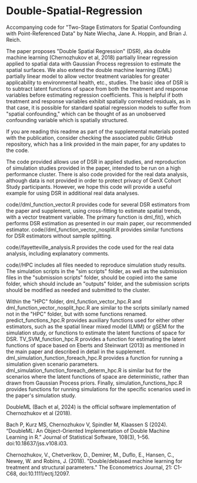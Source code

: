 # Double-Spatial-Regression

Accompanying code for "Two-Stage Estimators for Spatial Confounding with Point-Referenced Data" by Nate Wiecha, Jane A. Hoppin, and Brian J. Reich.

The paper proposes "Double Spatial Regression" (DSR), aka double machine learning (Chernozhukov et al, 2018) partially linear regression applied to spatial data with Gaussian Process regression to estimate the spatial surfaces. We also extend the double machine learning (DML) partially linear model to allow vector treatment variables for greater applicability to environmental health, etc., studies. The basic idea of DSR is to subtract latent functions of space from both the treatment and response variables before estimating regression coefficients. This is helpful if both treatment and response variables exhibit spatially correlated residuals, as in that case, it is possible for standard spatial regression models to suffer from "spatial confounding," which can be thought of as an unobserved confounding variable which is spatially structured.

If you are reading this readme as part of the supplemental materials posted with the publication, consider checking the associated public GitHub repository, which has a link provided in the main paper, for any updates to the code.

The code provided allows use of DSR in applied studies, and reproduction of simulation studies provided in the paper, intended to be run on a high performance cluster. There is also code provided for the real data analysis, although data is not provided in order to protect privacy of GenX Cohort Study participants. However, we hope this code will provide a useful example for using DSR in additional real data analyses.

code//dml_function_vector.R provides code for several DSR estimators from the paper and supplement, using cross-fitting to estimate spatial trends, with a vector treatment variable. The primary function is dml_fit(), which performs DSR estimation as presented in our main paper, our recommended estimator. code//dml_function_vector_nosplit.R provides similar functions for DSR estimators without sample splitting.

code//fayetteville_analysis.R provides the code used for the real data analysis, including explanatory comments.

code//HPC includes all files needed to reproduce simulation study results. The simulation scripts in the "sim scripts" folder, as well as the submission files in the "submission scripts" folder, should be copied into the same folder, which should include an "outputs" folder, and the submission scripts should be modified as needed and submitted to the cluster. 

Within the "HPC" folder, dml_function_vector_hpc.R and dml_function_vector_nosplit_hpc.R are similar to the scripts similarly named not in the "HPC" folder, but with some functions renamed. predict_functions_hpc.R provides auxiliary functions used for either other estimators, such as the spatial linear mixed model (LMM) or gSEM for the simulation study, or functions to estimate the latent functions of space for DSR. TV_SVM_function_hpc.R provides a function for estimating the latent functions of space based on Eberts and Steinwart (2013) as mentioned in the main paper and described in detail in the supplement. dml_simulation_function_foreach_hpc.R provides a function for running a simulation given scenario parameters. dml_simulation_function_foreach_determ_hpc.R is similar but for the scenarios where the latent functions of space are deterministic, rather than drawn from Gaussian Process priors. Finally, simulation_functions_hpc.R provides functions for running simulations for the specific scenarios used in the paper's simulation study.


DoubleML (Bach et al, 2024) is the official software implementation of Chernozhukov et al (2018).

Bach P, Kurz MS, Chernozhukov V, Spindler M, Klaassen S (2024). “DoubleML: An Object-Oriented Implementation of Double Machine Learning in R.” Journal of Statistical Software, 108(3), 1–56. doi:10.18637/jss.v108.i03. 

Chernozhukov, V., Chetverikov, D., Demirer, M., Duflo, E., Hansen, C., Newey, W. and Robins, J. (2018). "Double/debiased machine learning for treatment and structural parameters." The Econometrics Journal, 21: C1-C68, doi:10.1111/ectj.12097.
